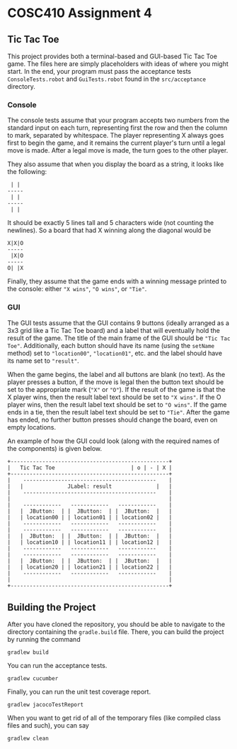 # COSC410 Assignment 4

## Tic Tac Toe
This project provides both a terminal-based and GUI-based Tic Tac Toe game. 
The files here are simply placeholders with ideas of where you might start.
In the end, your program must pass the acceptance tests `ConsoleTests.robot`
and `GuiTests.robot` found in the `src/acceptance` directory.

### Console
The console tests assume that your program accepts two numbers from the 
standard input on each turn, representing first the row and then the column 
to mark, separated by whitespace. The player representing X always goes first 
to begin the game, and it remains the current player's turn until a legal move 
is made. After a legal move is made, the turn goes to the other player.

They also assume that when you display the board as a string,
it looks like the following:

     | | 
    -----
     | | 
    -----
     | | 
    
It should be exactly 5 lines tall and 5 characters wide (not counting the 
newlines). So a board that had X winning along the diagonal would be

    X|X|O
    -----
     |X|O
    -----
    O| |X

Finally, they assume that the game ends with a winning message printed
to the console: either `"X wins"`, `"O wins"`, or `"Tie"`.

### GUI
The GUI tests assume that the GUI contains 9 buttons (ideally arranged as a
3x3 grid like a Tic Tac Toe board) and a label that will eventually hold the
result of the game. The title of the main frame of the GUI should be
`"Tic Tac Toe"`. Additionally, each button should have its name (using the
`setName` method) set to `"location00"`, `"location01"`, etc. and the label
should have its name set to `"result"`.

When the game begins, the label and all buttons are blank (no text). As the
player presses a button, if the move is legal then the button text should
be set to the appropriate mark (`"X"` or `"O"`). If the result of the game is
that the X player wins, then the result label text should be set to
`"X wins"`. If the O player wins, then the result label text should be set to
`"O wins"`. If the game ends in a tie, then the result label text should be
set to `"Tie"`. After the game has ended, no further button presses should
change the board, even on empty locations.

An example of how the GUI could look (along with the required names of
the components) is given below.

    +--------------------------------------------------+
    |   Tic Tac Toe                        | o | - | X |
    +--------------------------------------------------+
    |    ------------------------------------------    |
    |   |              JLabel: result              |   |
    |    ------------------------------------------    |
    |                                                  |
    |    ------------   ------------   ------------    |
    |   |  JButton:  | |  JButton:  | |  JButton:  |   |
    |   | location00 | | location01 | | location02 |   |
    |    ------------   ------------   ------------    |
    |    ------------   ------------   ------------    |
    |   |  JButton:  | |  JButton:  | |  JButton:  |   |
    |   | location10 | | location11 | | location12 |   |
    |    ------------   ------------   ------------    |
    |    ------------   ------------   ------------    |
    |   |  JButton:  | |  JButton:  | |  JButton:  |   |
    |   | location20 | | location21 | | location22 |   |
    |    ------------   ------------   ------------    |
    |                                                  |
    +--------------------------------------------------+


## Building the Project
After you have cloned the repository, you should be able to navigate
to the directory containing the `gradle.build` file. There, you can
build the project by running the command

`gradlew build`

You can run the acceptance tests. 

`gradlew cucumber`

Finally, you can run the unit test coverage report.

`gradlew jacocoTestReport`

When you want to get rid of all of the temporary files (like compiled 
class files and such), you can say

`gradlew clean`
 
